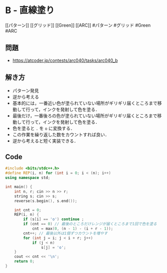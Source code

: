 # B - 直線塗り
[[パターン]] [[グリッド]] [[Green]] [[ARC]]
#パターン #グリッド #Green #ARC 

## 問題
- https://atcoder.jp/contests/arc040/tasks/arc040_b


## 解き方
- パターン発見
- 逆から考える
- 基本的には，一番近い色が塗られていない場所がギリギリ届くところまで移動して行って，インクを発射して色を塗る．
- 最後だけ，一番後ろの色が塗られていない場所がギリギリ届くところまで移動して行って，インクを発射して色を塗る．
- 色を塗ると `.` を `o` に変換する．
- この作業を繰り返した数をカウントすれば良い．
- 逆から考えると短く実装できる．


## Code
```c++
#include <bits/stdc++.h>
#define REP(i, n) for (int i = 0; i < (n); i++)
using namespace std;

int main() {
	int n, r; cin >> n >> r;
	string s; cin >> s;
	reverse(s.begin(), s.end());

	int cnt = 0;
	REP(i, n) {
		if (s[i] == 'o') continue ;
		if (cnt == 0) // 最後のところだけレンジが届くところまで1回で色を塗る
			cnt = max(0, (n - 1) - (i + r - 1));
		cnt++; // 最後以外は1個ずつカウントを増やす
		for (int j = i; j < i + r; j++)
			if (j < n)
				s[j] = 'o';
	}
	cout << cnt << '\n';
	return 0;
}
```
